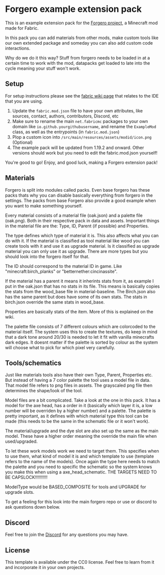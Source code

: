 # Forgero example extension pack

This is an example extension pack for the [Forgero project](https://github.com/SigmundGranaas/forgero), a Minecraft mod made for Fabric.

In this pack you can add materials from other mods, make custom tools like our own extended package and someday you can also add custom code interactions. 

Why do we do it this way? Stuff from forgero needs to be loaded in at a certain time to work with the mod, datapacks get loaded to late into the cycle meaning your stuff won't work. 

## Setup

For setup instructions please see the [fabric wiki page](https://fabricmc.net/wiki/tutorial:setup) that relates to the IDE that you are using.

1. Update the `fabric.mod.json` file to have your own attributes, like sources, contact, authors, contributors, Discord, etc
2. Make sure to rename the main `net.fabricmc` packages to your own domain like `io.github.yourgithubusername`, and rename the `ExampleMod` class, as well as the entrypoints (in `fabric.mod.json`)
3. Plop a custom icon into `/src/main/resources/assets/modid/icon.png`
(Optional)
4. The example pack will be updated from 1.19.2 and onward. Other versions should work but you need to edit the fabric.mod.json yourself!

You're good to go! Enjoy, and good luck, making a Forgero extension pack!

## Materials

Forgero is split into modules called packs. Even base forgero has these packs thats why you can disable basically everything from forgero in the settings. The packs from base Forgero also provide a good example when you want to make something yourself. 

Every material consists of a material file (oak.json) and a palette file (oak.png). Both in their respective pack in data and assets. Important things in the material file are the: Type, ID, Parent (if possible) and Properties. 

The type defines which type of material it is. This also affects what you can do with it. If the material is classified as tool material like wood you can create tools with it and use it as upgrade material. Is it classified as upgrade material you can only use it as upgrade. There are more types but you should look into the forgero itself for that. 

The ID should correspond to the material ID in game. Like "minecraft:birch_planks" or "betternether:cincinassite". 

If the material has a parent it means it inherints stats from it, as example I put in the oak.json that has no stats in its file. This means is basically copies the stats from the wood_base file in material-baseline. The Birch.json also has the same parent but does have some of its own stats. The stats in birch.json override the same stats in wood_base. 

Properties are basically stats of the item. More of this is explained on the wiki. 

The palette file consists of 7 different colours which are colorcoded to the material itself. The system uses this to create the textures, do keep in mind that a dark tone around 20/30 is needed to let it fit with vanilla minecrafts dark edges. It doesnt matter if the palette is sorted by colour as the system will choose what to pick for which pixel very carefully. 

## Tools/schematics

Just like materials tools also have their own Type, Parent, Properties etc. But instead of having a 7 color palette the tool uses a model file in data. That model file refers to png files in assets. The grayscaled png file then determines the shape/look of the tool. 

Model files are a bit complicated. Take a look at the one in this pack. It has a model for the axe head, has a order in it (basically which layer it is, a low number will be overriden by a higher number) and a palette. The palette is pretty important, as it defines with which material type this tool can be made (this needs to be the same in the schematic file or it won't work). 

The material/upgrade and the dye slot are also set up the same as the main model. These have a higher order meaning the override the main file when used/upgraded. 

To let these work models work we need to target them. This specifies when to use them, what kind of model it is and which template to use (template refers to the name of the models). Once again the type here needs to match the palette and you need to specific the schematic so the system knows you make this when using a axe_head_schematic. THE TARGETS NEED TO BE CAPSLOCK!!!!!!!!!!

ModelType would be BASED_COMPOSITE for tools and UPGRADE for upgrade slots. 

To get a feeling for this look into the main forgero repo or use or discord to ask questions down below. 

## Discord

Feel free to join the [Discord](https://discord.gg/v6sDsftE9N) for any questions you may have.

## License

This template is available under the CC0 license. Feel free to learn from it and incorporate it in your own projects.
